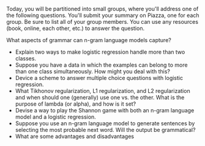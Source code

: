 Today, you will be partitioned into small groups, where you'll address one of the following questions.  You'll submit your summary on Piazza, one for each group.  Be sure to list all of your group members.  You can use any resources (book, online, each other, etc.) to answer the question.  

What aspects of grammar can n-gram language models capture?

* Explain two ways to make logistic regression handle more than two classes.  
* Suppose you have a data in which the examples can belong to more than one class simultaneously.  How might you deal with this?
* Device a scheme to answer multiple choice questions with logistic regression.
* What Tikhonov regularization, L1 regularization, and L2 regularization and when should one (generally) use one vs. the other.  What is the purpose of lambda (or alpha), and how is it set?
* Devise a way to play the Shannon game with both an n-gram language model and a logistic regression.
* Suppose you use an n-gram language model to generate sentences by selecting the most probable next word.  Will the output be grammatical?
* What are some advantages and disadvantages